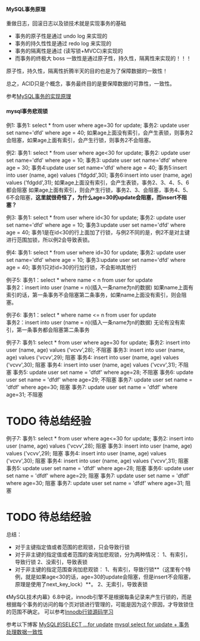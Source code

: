 #### MySQL事务原理

重做日志，回滚日志以及锁技术就是实现事务的基础

- 事务的原子性是通过 undo log 来实现的
- 事务的持久性性是通过 redo log 来实现的
- 事务的隔离性是通过 (读写锁+MVCC)来实现的
- 而事务的终极大 boss 一致性是通过原子性，持久性，隔离性来实现的！！！

原子性，持久性，隔离性折腾半天的目的也是为了保障数据的一致性！

总之，ACID只是个概念，事务最终目的是要保障数据的可靠性，一致性。

参考[MySQL事务的实现原理](https://mp.weixin.qq.com/s/79HhQsZRzzuskP5p5LNONA)

#### mysql事务悲观锁
例1: 
事务1: select * from user where age=30 for update; 
事务2: update user set name='dfd' where age = 40;
如果age上面没有索引，会产生表锁，则事务2会阻塞，如果age上面有索引，会产生行锁，则事务2不会阻塞。

例2: 
事务1: select * from user where age<30 for update; 
事务2: update user set name='dfd' where age = 10; 
事务3: update user set name='dfd' where age = 30; 
事务4:update user set name='dfd' where age = 40; 
事务5:insert into user (name, age) values ('fdgdd',30); 
事务6:insert into user (name, age) values ('fdgdd',31);
如果age上面没有索引，会产生表锁，事务2、3、4、5、6都会阻塞
如果age上面有索引，则会产生行锁，事务2、3、会阻塞，事务4、5、6不会阻塞，**这里就很奇怪了，为什么age=30的update会阻塞，而insert不阻塞？**

例3: 
事务1: select * from user where id<30 for update; 
事务2: update user set name='dfd' where age = 10; 
事务3:update user set name='dfd' where age = 40;
事务1是在id<30的行上面加了行锁，与例2不同的是，例2不是对主键进行范围加锁，所以例2会导致表锁。

例4: 
事务1: select * from user where id=30 for update; 
事务2: update user set name='dfd' where age = 10; 
事务3:update user set name='dfd' where age = 40;
事务1只对id=30的行加行锁，不会影响其他行

例子5: 
事务1：select * where name < n from user for update  
事务2：insert into user (name = n)(插入一条name为n的数据)
如果name上面有索引的话，第一条事务不会阻塞第二条事务，如果name上面没有索引，则会阻塞。

例子6: 
事务1：select * where name <= n from user for update  
事务2：insert into user (name = n)(插入一条name为n的数据)
无论有没有索引，第一条事务都会阻塞第二条事务

例子7:
事务1: select * from user where age=30 for update;
事务2: insert into user (name, age) values ('vcvv',28);  不阻塞
事务3: insert into user (name, age) values ('vcvv',29);  阻塞
事务4: insert into user (name, age) values ('vcvv',30);  阻塞
事务4: insert into user (name, age) values ('vcvv',31);  不阻塞
事务5: update user set name = 'dfdf' where age=28;       不阻塞
事务6: update user set name = 'dfdf' where age=29;       不阻塞
事务7: update user set name = 'dfdf' where age=30;       阻塞
事务7: update user set name = 'dfdf' where age=31;       不阻塞
# TODO 待总结经验

例子7:
事务1: select * from user where age<=30 for update;
事务2: insert into user (name, age) values ('vcvv',28);  阻塞
事务3: insert into user (name, age) values ('vcvv',29);  阻塞
事务4: insert into user (name, age) values ('vcvv',30);  阻塞
事务4: insert into user (name, age) values ('vcvv',31);  阻塞
事务5: update user set name = 'dfdf' where age=28;       阻塞
事务6: update user set name = 'dfdf' where age=29;       阻塞
事务7: update user set name = 'dfdf' where age=30;       阻塞
事务7: update user set name = 'dfdf' where age=31;       阻塞
# TODO 待总结经验



总结：
- 对于主键指定值或者范围的悲观锁，只会导致行锁
- 对于非主键的指定值或者范围的查询加悲观锁，分为两种情况：
  1、有索引，导致行锁
  2、没索引，导致表锁
- 对于非主键的指定范围查询加悲观锁：
  1、有索引，导致行锁**（这里有个特例，就是如果age<30的话，age=30的update会阻塞，但是insert不会阻塞，原理是使用了next_key_lock）**。
  2、无索引，导致表锁

《MySQL技术内幕》6.8中说，innodb引擎不是根据每条记录来产生行锁的，而是根据每个事务的访问的每个页对锁进行管理的，可能是因为这个原因，才导致锁住的范围不确定。
可以参考[Innodb行锁源码学习](https://www.cnblogs.com/cchust/p/4255499.html)

参考以下博客
[MySQL的SELECT ...for update](https://www.cnblogs.com/wxgblogs/p/6849064.html)
[mysql select for update + 事务处理数据一致性](https://blog.csdn.net/leyangjun/article/details/88633588)

